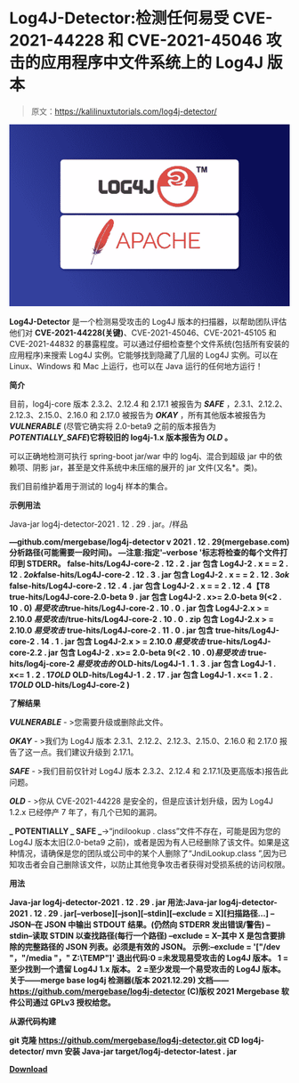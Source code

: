 # Log4J-Detector:检测任何易受 CVE-2021-44228 和 CVE-2021-45046 攻击的应用程序中文件系统上的 Log4J 版本

> 原文：<https://kalilinuxtutorials.com/log4j-detector/>

[![](img/bbf777089dd2cd4ca6c1fff201364a5f.png)](https://blogger.googleusercontent.com/img/a/AVvXsEhOQPzba2DIkgZLFGNbv8ZhqWVR-mRmeegLhrPPoOyZYgIzaCyi2-hIrL-OvI6-APc2Qio1SezYLD_iONz_oXT14OtjLoZwp7HrNKVUFs_j5nya_fbTBuieBEe2p82wmH-t2fG7p3jLw3VZrKjeFy0PyhU0WrQu0JAz6MKUwLMsqv_-l4KlCGPNP9AS=s585)

**Log4J-Detector** 是一个检测易受攻击的 Log4J 版本的扫描器，以帮助团队评估他们对 **CVE-2021-44228(关键)**、CVE-2021-45046、CVE-2021-45105 和 CVE-2021-44832 的暴露程度。可以通过仔细检查整个文件系统(包括所有安装的应用程序)来搜索 Log4J 实例。它能够找到隐藏了几层的 Log4J 实例。可以在 Linux、Windows 和 Mac 上运行，也可以在 Java 运行的任何地方运行！

**简介**

目前，log4j-core 版本 2.3.2、2.12.4 和 2.17.1 被报告为 **_SAFE_** ，2.3.1、2.12.2、2.12.3、2.15.0、2.16.0 和 2.17.0 被报告为 **_OKAY_** ，所有其他版本被报告为 **_VULNERABLE_** (尽管它确实将 2.0-beta9 之前的版本报告为 **_POTENTIALLY_SAFE_)它将较旧的 log4j-1.x 版本报告为 **_OLD_** 。**

可以正确地检测可执行 spring-boot jar/war 中的 log4j、混合到超级 jar 中的依赖项、阴影 jar，甚至是文件系统中未压缩的展开的 jar 文件(又名*。类)。

我们目前维护着用于测试的 log4j 样本的集合。

**示例用法**

Java-jar log4j-detector-2021 . 12 . 29 . jar。/样品

**—github.com/mergebase/log4j-detector v 2021 . 12 . 29(mergebase.com)分析路径(可能需要一段时间)。
—注意:指定'–verbose '标志将检查的每个文件打印到 STDERR。
false-hits/Log4J-core-2 . 12 . 2 . jar 包含 Log4J-2 . x = = 2 . 12 . 2*ok*false-hits/Log4J-core-2 . 12 . 3 . jar 包含 Log4J-2 . x = = 2 . 12 . 3*ok*
false-hits/Log4J-core-2 . 12 . 4 . jar 包含 Log4J-2 . x = = 2 . 12 . 4【T8
true-hits/Log4J-core-2.0-beta 9 . jar 包含 Log4J-2 . x>= 2.0-beta 9(<2 . 10 . 0) *易受攻击*true-hits/Log4J-core-2 . 10 . 0 . jar 包含 Log4J-2.x > = 2.10.0 *易受攻击*/true-hits/Log4J-core-2 . 10 . 0 . zip 包含 Log4J-2.x > = 2.10.0 *易受攻击*
true-hits/Log4J-core-2 . 11 . 0 . jar 包含
true-hits/Log4J-core-2 . 14 . 1 . jar 包含 Log4J-2.x > = 2.10.0 *易受攻击*
true-hits/Log4J-core-2.2 . jar 包含 Log4J-2 . x>= 2.0-beta 9(<2 . 10 . 0)*易受攻击* true-hits/log4j-core-2 *易受攻击的*
OLD-hits/Log4J-1 . 1 . 3 . jar 包含 Log4J-1 . x<= 1 . 2 . 17*OLD*
OLD-hits/Log4J-1 . 2 . 17 . jar 包含 Log4J-1 . x<= 1 . 2 . 17*OLD*
OLD-hits/Log4J-core-2 )**

**了解结果**

**_VULNERABLE_** - >您需要升级或删除此文件。

**_OKAY_** - >我们为 Log4J 版本 2.3.1、2.12.2、2.12.3、2.15.0、2.16.0 和 2.17.0 报告了这一点。我们建议升级到 2.17.1。

**_SAFE_** - >我们目前仅针对 Log4J 版本 2.3.2、2.12.4 和 2.17.1(及更高版本)报告此问题。

**_OLD_** - >你从 CVE-2021-44228 是安全的，但是应该计划升级，因为 Log4J 1.2.x 已经停产 7 年了，有几个已知的漏洞。

**_ POTENTIALLY _ SAFE _**->“jndilookup . class”文件不存在，可能是因为您的 Log4J 版本太旧(2.0-beta9 之前)，或者是因为有人已经删除了该文件。如果是这种情况，请确保是您的团队或公司中的某个人删除了“JndiLookup.class ”,因为已知攻击者会自己删除该文件，以防止其他竞争攻击者获得对受损系统的访问权限。

**用法**

**Java-jar log4j-detector-2021 . 12 . 29 . jar
用法:Java-jar log4j-detector-2021 . 12 . 29 . jar[–verbose][–json][–stdin][–exclude = X][扫描路径…]
–JSON–在 JSON 中输出 STDOUT 结果。(仍然向 STDERR 发出错误/警告)
–stdin–读取 STDIN 以查找路径(每行一个路径)
–exclude = X–其中 X 是包含要排除的完整路径的 JSON 列表。必须是有效的 JSON。
示例:–exclude = '["/dev "，"/media "，" Z:\TEMP"]'
退出代码:0 =未发现易受攻击的 Log4J 版本。
1 =至少找到一个遗留 Log4J 1.x 版本。
2 =至少发现一个易受攻击的 Log4J 版本。
关于——merge base log4j 检测器(版本 2021.12.29)
文档——https://github.com/mergebase/log4j-detector
(C)版权 2021 Mergebase 软件公司通过 GPLv3 授权给您。**

**从源代码构建**

**git 克隆 https://github.com/mergebase/log4j-detector.git
CD log4j-detector/
mvn 安装
Java-jar target/log4j-detector-latest . jar**

[**Download**](https://github.com/mergebase/log4j-detector)